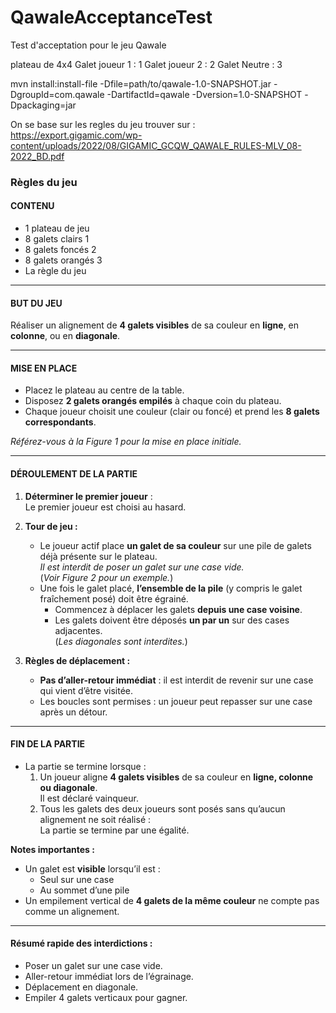 # QawaleAcceptanceTest
Test d'acceptation pour le jeu Qawale



plateau de 4x4
Galet joueur 1 : 1
Galet joueur 2 : 2
Galet Neutre : 3

mvn install:install-file -Dfile=path/to/qawale-1.0-SNAPSHOT.jar -DgroupId=com.qawale -DartifactId=qawale -Dversion=1.0-SNAPSHOT -Dpackaging=jar


On se base sur les regles du jeu trouver sur : https://export.gigamic.com/wp-content/uploads/2022/08/GIGAMIC_GCQW_QAWALE_RULES-MLV_08-2022_BD.pdf

### **Règles du jeu**

#### **CONTENU**
- 1 plateau de jeu  
- 8 galets clairs  1
- 8 galets foncés  2
- 8 galets orangés  3
- La règle du jeu

---

#### **BUT DU JEU**
Réaliser un alignement de **4 galets visibles** de sa couleur en **ligne**, en **colonne**, ou en **diagonale**.

---

#### **MISE EN PLACE**
- Placez le plateau au centre de la table.
- Disposez **2 galets orangés empilés** à chaque coin du plateau.  
- Chaque joueur choisit une couleur (clair ou foncé) et prend les **8 galets correspondants**.  

*Référez-vous à la Figure 1 pour la mise en place initiale.*

---

#### **DÉROULEMENT DE LA PARTIE**
1. **Déterminer le premier joueur** :  
   Le premier joueur est choisi au hasard.

2. **Tour de jeu :**  
   - Le joueur actif place **un galet de sa couleur** sur une pile de galets déjà présente sur le plateau.  
     *Il est interdit de poser un galet sur une case vide.*  
     (*Voir Figure 2 pour un exemple.*)
   - Une fois le galet placé, **l’ensemble de la pile** (y compris le galet fraîchement posé) doit être égrainé.  
     - Commencez à déplacer les galets **depuis une case voisine**.  
     - Les galets doivent être déposés **un par un** sur des cases adjacentes.  
       (*Les diagonales sont interdites.*)

3. **Règles de déplacement :**  
   - **Pas d’aller-retour immédiat** : il est interdit de revenir sur une case qui vient d’être visitée.
   - Les boucles sont permises : un joueur peut repasser sur une case après un détour.

---

#### **FIN DE LA PARTIE**
- La partie se termine lorsque :
  1. Un joueur aligne **4 galets visibles** de sa couleur en **ligne, colonne ou diagonale**.  
     Il est déclaré vainqueur.
  2. Tous les galets des deux joueurs sont posés sans qu’aucun alignement ne soit réalisé :  
     La partie se termine par une égalité.

**Notes importantes :**  
- Un galet est **visible** lorsqu’il est :
  - Seul sur une case  
  - Au sommet d’une pile  
- Un empilement vertical de **4 galets de la même couleur** ne compte pas comme un alignement.

---

#### **Résumé rapide des interdictions :**
- Poser un galet sur une case vide.  
- Aller-retour immédiat lors de l’égrainage.  
- Déplacement en diagonale.  
- Empiler 4 galets verticaux pour gagner.
